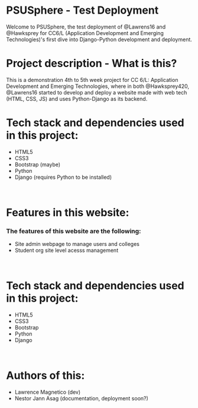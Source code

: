 # PSUSphere - Test Deployment
Welcome to PSUSphere, the test deployment of @Lawrens16 and @Hawksprey for CC6/L (Application Development and Emerging Technologies)'s first dive into Django-Python development and deployment.

# Project description - What is this?
This is a demonstration 4th to 5th week project for CC 6/L: Application Development and Emerging Technologies, where in both @Hawksprey420, @Lawrens16 started to develop and deploy a website made with web tech (HTML, CSS, JS) and uses Python-Django as its backend.
<br>

# Tech stack and dependencies used in this project:
- HTML5<br>
- CSS3 <br>
- Bootstrap (maybe)<br>
- Python<br>
- Django (requires Python to be installed)<br>
<br>

# Features in this website:
<h3>The features of this website are the following:</h3>

- Site admin webpage to manage users and colleges
- Student org site level acesss management

<br>

# Tech stack and dependencies used in this project:
- HTML5<br>
- CSS3 <br>
- Bootstrap<br>
- Python<br>
- Django<br>
<br>

# Authors of this:
- Lawrence Magnetico (dev)
- Nestor Jann Asag (documentation, deployment soon?)
